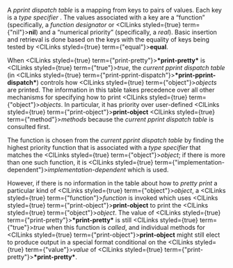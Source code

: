  



A *pprint dispatch table* is a mapping from keys to pairs of values. Each key is a *type specifier* . The values associated with a key are a “function” (specifically, a *function designator* or <ClLinks styled={true} term={"nil"}><b>nil</b></ClLinks>) and a “numerical priority” (specifically, a *real*). Basic insertion and retrieval is done based on the keys with the equality of keys being tested by <ClLinks styled={true} term={"equal"}><b>equal</b></ClLinks>. 



When <ClLinks styled={true} term={"print-pretty"}><b>\*print-pretty\*</b></ClLinks> is <ClLinks styled={true} term={"true"}><i>true</i></ClLinks>, the *current pprint dispatch table* (in <ClLinks styled={true} term={"print-pprint-dispatch"}><b>\*print-pprint-dispatch\*</b></ClLinks>) controls how <ClLinks styled={true} term={"object"}><i>objects</i></ClLinks> are printed. The information in this table takes precedence over all other mechanisms for specifying how to print <ClLinks styled={true} term={"object"}><i>objects</i></ClLinks>. In particular, it has priority over user-defined <ClLinks styled={true} term={"print-object"}><b>print-object</b></ClLinks> <ClLinks styled={true} term={"method"}><i>methods</i></ClLinks> because the *current pprint dispatch table* is consulted first. 



The function is chosen from the *current pprint dispatch table* by finding the highest priority function that is associated with a *type specifier* that matches the <ClLinks styled={true} term={"object"}><i>object</i></ClLinks>; if there is more than one such function, it is <ClLinks styled={true} term={"implementation-dependent"}><i>implementation-dependent</i></ClLinks> which is used. 



However, if there is no information in the table about how to *pretty print* a particular kind of <ClLinks styled={true} term={"object"}><i>object</i></ClLinks>, a <ClLinks styled={true} term={"function"}><i>function</i></ClLinks> is invoked which uses <ClLinks styled={true} term={"print-object"}><b>print-object</b></ClLinks> to print the <ClLinks styled={true} term={"object"}><i>object</i></ClLinks>. The value of <ClLinks styled={true} term={"print-pretty"}><b>\*print-pretty\*</b></ClLinks> is still <ClLinks styled={true} term={"true"}><i>true</i></ClLinks> when this function is *called*, and individual methods for <ClLinks styled={true} term={"print-object"}><b>print-object</b></ClLinks> might still elect to produce output in a special format conditional on the <ClLinks styled={true} term={"value"}><i>value</i></ClLinks> of <ClLinks styled={true} term={"print-pretty"}><b>\*print-pretty\*</b></ClLinks>. 



